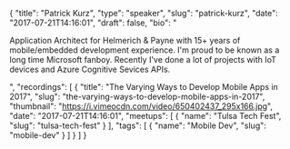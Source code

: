 {
  "title": "Patrick Kurz",
  "type": "speaker",
  "slug": "patrick-kurz",
  "date": "2017-07-21T14:16:01",
  "draft": false,
  "bio": "<p>Application Architect for Helmerich & Payne with 15+ years of mobile/embedded development experience. I'm proud to be known as a long time Microsoft fanboy. Recently I've done a lot of projects with IoT devices and Azure Cognitive Sevices APIs.</p>",
  "recordings": [
    {
      "title": "The Varying Ways to Develop Mobile Apps in 2017",
      "slug": "the-varying-ways-to-develop-mobile-apps-in-2017",
      "thumbnail": "https://i.vimeocdn.com/video/650402437_295x166.jpg",
      "date": "2017-07-21T14:16:01",
      "meetups": [
        {
          "name": "Tulsa Tech Fest",
          "slug": "tulsa-tech-fest"
        }
      ],
      "tags": [
        {
          "name": "Mobile Dev",
          "slug": "mobile-dev"
        }
      ]
    }
  ]
}